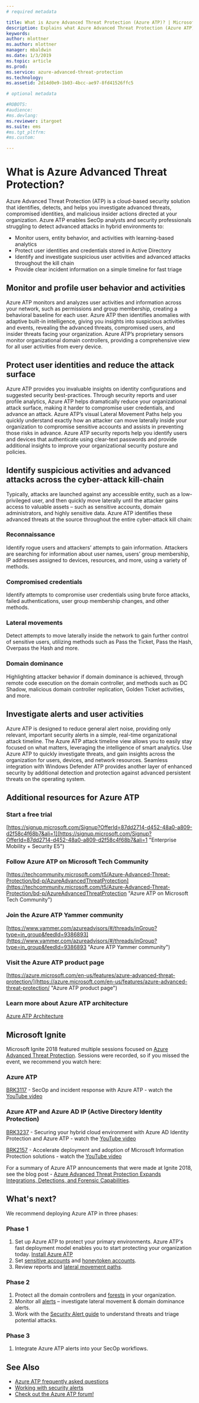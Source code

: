 ```yaml
---
# required metadata

title: What is Azure Advanced Threat Protection (Azure ATP)? | Microsoft Docs
description: Explains what Azure Advanced Threat Protection (Azure ATP) is and what kinds of suspicious activities it can detect
keywords:
author: mlottner
ms.author: mlottner
manager: mbaldwin
ms.date: 1/3/2019
ms.topic: article
ms.prod:
ms.service: azure-advanced-threat-protection
ms.technology:
ms.assetid: 2d14d0e9-1b03-4bcc-ae97-8fd41526ffc5

# optional metadata

#ROBOTS:
#audience:
#ms.devlang:
ms.reviewer: itargoet
ms.suite: ems
#ms.tgt_pltfrm:
#ms.custom:

---
```


# What is Azure Advanced Threat Protection?
Azure Advanced Threat Protection (ATP) is a cloud-based security solution that identifies, detects, and helps you investigate advanced threats, compromised identities, and malicious insider actions directed at your organization. 
Azure ATP enables SecOp analysts and security professionals struggling to detect advanced attacks in hybrid environments to:  
- Monitor users, entity behavior, and activities with learning-based analytics  
- Protect user identities and credentials stored in Active Directory  
- Identify and investigate suspicious user activities and advanced attacks throughout the kill chain 
- Provide clear incident information on a simple timeline for fast triage 
 
## Monitor and profile user behavior and activities  
Azure ATP monitors and analyzes user activities and information across your network, such as permissions and group membership, creating a behavioral baseline for each user. Azure ATP then identifies anomalies with adaptive built-in intelligence, giving you insights into suspicious activities and events, revealing the advanced threats, compromised users, and insider threats facing your organization. Azure ATP’s proprietary sensors monitor organizational domain controllers, providing a comprehensive view for all user activities from every device. 
 
## Protect user identities and reduce the attack surface   
Azure ATP provides you invaluable insights on identity configurations and suggested security best-practices. Through security reports and user profile analytics, Azure ATP helps dramatically reduce your organizational attack surface, making it harder to compromise user credentials, and advance an attack. Azure ATP’s visual Lateral Movement Paths help you quickly understand exactly how an attacker can move laterally inside your organization to compromise sensitive accounts and assists in preventing those risks in advance. Azure ATP security reports help you identify users and devices that authenticate using clear-text passwords and provide additional insights to improve your organizational security posture and policies.  
 
## Identify suspicious activities and advanced attacks across the cyber-attack kill-chain 

Typically, attacks are launched against any accessible entity, such as a low-privileged user, and then quickly move laterally until the attacker gains access to valuable assets – such as sensitive accounts, domain administrators, and highly sensitive data. Azure ATP identifies these advanced threats at the source throughout the entire cyber-attack kill chain: 

### Reconnaissance 
Identify rogue users and attackers’ attempts to gain information. Attackers are searching for information about user names, users’ group membership, IP addresses assigned to devices, resources, and more, using a variety of methods.  

### Compromised credentials
Identify attempts to compromise user credentials using brute force attacks, failed authentications, user group membership changes, and other methods.  

### Lateral movements
Detect attempts to move laterally inside the network to gain further control of sensitive users, utilizing methods such as Pass the Ticket, Pass the Hash, Overpass the Hash and more.  

### Domain dominance
Highlighting attacker behavior if domain dominance is achieved, through remote code execution on the domain controller, and methods such as DC Shadow, malicious domain controller replication, Golden Ticket activities, and more.

## Investigate alerts and user activities  
Azure ATP is designed to reduce general alert noise, providing only relevant, important security alerts in a simple, real-time organizational attack timeline. The Azure ATP attack timeline view allows you to easily stay focused on what matters, leveraging the intelligence of smart analytics. Use Azure ATP to quickly investigate threats, and gain insights across the organization for users, devices, and network resources. Seamless integration with Windows Defender ATP provides another layer of enhanced security by additional detection and protection against advanced persistent threats on the operating system.  

## Additional resources for Azure ATP  
### Start a free trial  
[https://signup.microsoft.com/Signup?OfferId=87dd2714-d452-48a0-a809-d2f58c4f68b7&ali=1](https://signup.microsoft.com/Signup?OfferId=87dd2714-d452-48a0-a809-d2f58c4f68b7&ali=1 "Enterprise Mobility + Security E5")
 
### Follow Azure ATP on Microsoft Tech Community  
[https://techcommunity.microsoft.com/t5/Azure-Advanced-Threat-Protection/bd-p/AzureAdvancedThreatProtection](https://techcommunity.microsoft.com/t5/Azure-Advanced-Threat-Protection/bd-p/AzureAdvancedThreatProtection "Azure ATP on Microsoft Tech Community")
 
### Join the Azure ATP Yammer community 
[https://www.yammer.com/azureadvisors/#/threads/inGroup?type=in_group&feedId=9386893](https://www.yammer.com/azureadvisors/#/threads/inGroup?type=in_group&feedId=9386893 "Azure ATP Yammer community")
 
### Visit the Azure ATP product page  
[https://azure.microsoft.com/en-us/features/azure-advanced-threat-protection/](https://azure.microsoft.com/en-us/features/azure-advanced-threat-protection/ "Azure ATP product page")

### Learn more about Azure ATP architecture
 [Azure ATP Architecture](atp-architecture.md)
 
## Microsoft Ignite
Microsoft Ignite 2018 featured multiple sessions focused on [Azure Advanced Threat Protection](https://myignite.techcommunity.microsoft.com/sessions?q=Azure%2520Advanced%2520Threat%2520Protection&t=%257B%2522from%2522%253A%25222018-09-23T08%253A00%253A00-04%253A00%2522%252C%2522to%2522%253A%25222018-09-28T19%253A00%253A00-04%253A00%2522%257D). Sessions were recorded, so if you missed the event, we recommend you watch here:

### Azure ATP 
[BRK3117](https://myignite.techcommunity.microsoft.com/sessions/65780?source=sessions#ignite-html-anchor) - SecOp and incident response with Azure ATP - watch the [YouTube video](https://www.youtube.com/watch?v=QXZIfH0wP3Q)

### Azure ATP and Azure AD IP (Active Directory Identity Protection)
[BRK3237](https://myignite.techcommunity.microsoft.com/sessions/64523?source=sessions#ignite-html-anchor) - Securing your hybrid cloud environment with Azure AD Identity Protection and Azure ATP  - watch the [YouTube video](https://www.youtube.com/watch?v=X7CXaok6GbM)

[BRK2157](https://myignite.techcommunity.microsoft.com/sessions/65776?source=sessions#ignite-html-anchor) - Accelerate deployment and adoption of Microsoft Information Protection solutions - watch the [YouTube video](https://www.youtube.com/watch?v=Foh-XDVbPog)

For a summary of Azure ATP announcements that were made at Ignite 2018, see the blog post -	[Azure Advanced Threat Protection Expands Integrations, Detections, and Forensic Capabilities](https://techcommunity.microsoft.com/t5/Enterprise-Mobility-Security/Azure-Advanced-Threat-Protection-Expands-Integrations-Detections/ba-p/262409).

## What's next? 

We recommend deploying Azure ATP in three phases:  

### Phase 1

1. Set up Azure ATP to protect your primary environments. Azure ATP's fast deployment model enables you to start protecting your organization today. [Install Azure ATP](install-atp-step1.md)  
2. Set [sensitive accounts](sensitive-accounts.md) and [honeytoken accounts](install-atp-step7.md).
3. Review reports and [lateral movement paths](use-case-lateral-movement-path.md).  


### Phase 2

1. Protect all the domain controllers and [forests](atp-multi-forest.md) in your organization.  
2.  Monitor all [alerts](working-with-suspicious-activities.md) – investigate lateral movement & domain dominance alerts.  
3. Work with the [Security Alert guide](suspicious-activity-guide.md) to understand threats and triage potential attacks.


### Phase 3

1. Integrate Azure ATP alerts into your SecOp workflows.

## See Also
- [Azure ATP frequently asked questions](atp-technical-faq.md)
- [Working with security alerts](working-with-suspicious-activities.md)
- [Check out the Azure ATP forum!](https://aka.ms/azureatpcommunity)
